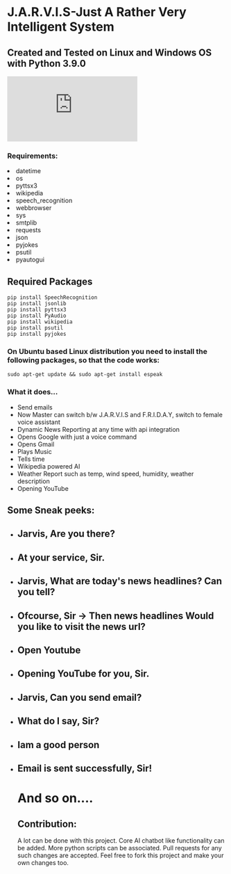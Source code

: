 # J.A.R.V.I.S-Just A Rather Very Intelligent System

## Created and Tested on Linux and Windows OS with Python 3.9.0

[![GitHub license](https://img.shields.io/github/license/GauravSingh9356/J.A.R.V.I.S)](https://github.com/GauravSingh9356/J.A.R.V.I.S/blob/master/LICENSE)

### Requirements:

<li>datetime</li>
<li>os</li>
<li> pyttsx3</li>
<li> wikipedia</li>
<li> speech_recognition </li>
<li> webbrowser</li>
<li> sys</li>
<li> smtplib</li>
<li>requests</li>
<li>json</li>
<li>pyjokes</li>
<li>psutil</li>
<li> pyautogui</li>

<h2>Required Packages</h2>

```
pip install SpeechRecognition
pip install jsonlib
pip install pyttsx3
pip install PyAudio
pip install wikipedia
pip install psutil
pip install pyjokes

```

### On Ubuntu based Linux distribution you need to install the following packages, so that the code works:

```
sudo apt-get update && sudo apt-get install espeak

```

### What it does...

  <ul>
<li>Send emails</li>
<li>Now Master can switch b/w J.A.R.V.I.S and F.R.I.D.A.Y, switch to female voice assistant</li>
<li>Dynamic News Reporting at any time with api integration</li> 
<li>Opens Google with just a voice command</li>
<li>Opens Gmail</li>
<li>Plays Music</li>
<li>Tells time</li>
<li>Wikipedia powered AI</li>
<li>Weather Report such as temp, wind speed, humidity, weather description</li>
<li>Opening YouTube</li>
 
</ul>


## Some Sneak peeks:

<ul>
  <li><h2> Jarvis, Are you there?</h2></li>
  <li><h2> At your service, Sir.</h2></li>
  
  <li><h2> Jarvis, What are today's news headlines? Can you tell?</h2></li>
  <li><h2>Ofcourse, Sir -> Then news headlines   Would you like to visit the news url?</h2></li>
  
  <li><h2> Open Youtube</h2></li>
  <li><h2>Opening YouTube for you, Sir.</h2></li>
 
  
   <li><h2> Jarvis, Can you send email?</h2></li>
  <li><h2>What do I say, Sir?</h2></li>
   <li><h2>Iam a good person</h2></li>
  <li><h2> Email is sent successfully, Sir!</h2></li>
  
  # And so on....
  

## Contribution:

A lot can be done with this project. Core AI chatbot like functionality can be added. More python scripts can be associated. Pull requests for any such changes are accepted. Feel free to fork this project and make your own changes too.

